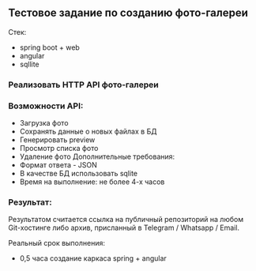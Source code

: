 ## Тестовое задание по созданию фото-галереи
Стек:
* spring boot + web
* angular
* sqllite

### Реализовать HTTP API фото-галереи
### Возможности API:
* Загрузка фото
* Сохранять данные о новых файлах в БД
* Генерировать preview
* Просмотр списка фото
* Удаление фото
Дополнительные требования:
* Формат ответа - JSON
* В качестве БД использовать sqlite
* Время на выполнение: не более 4-х часов

### Результат:
Результатом считается ссылка на публичный репозиторий на любом Git-хостинге либо
архив, присланный в Telegram / Whatsapp / Email.

Реальный срок выполнения:
* 0,5 часа создание каркаса spring + angular
